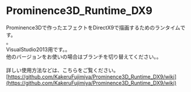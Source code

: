 # Prominence3D_Runtime_DX9
Prominence3Dで作ったエフェクトをDirectX9で描画するためのランタイムです。<br>。<br>
VisualStudio2013用です。。<br>
他のバージョンをお使いの場合はブランチを切り替えてください。。<br>
<br>
詳しい使用方法などは、こちらをご覧ください。<br>
[https://github.com/KakeruFujimiya/Prominence3D_Runtime_DX9/wiki](https://github.com/KakeruFujimiya/Prominence3D_Runtime_DX9/wiki)
